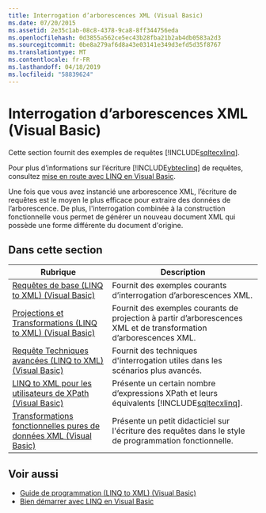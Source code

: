 ```yaml
---
title: Interrogation d’arborescences XML (Visual Basic)
ms.date: 07/20/2015
ms.assetid: 2e35c1ab-08c8-4378-9ca8-8ff344756eda
ms.openlocfilehash: 0d3855a562ce5ec43b28fba21b2ab4db0583a2d3
ms.sourcegitcommit: 0be8a279af6d8a43e03141e349d3efd5d35f8767
ms.translationtype: MT
ms.contentlocale: fr-FR
ms.lasthandoff: 04/18/2019
ms.locfileid: "58839624"
---
```

# <a name="querying-xml-trees-visual-basic"></a>Interrogation d’arborescences XML (Visual Basic)
Cette section fournit des exemples de requêtes [!INCLUDE[sqltecxlinq](~/includes/sqltecxlinq-md.md)].  
  
 Pour plus d’informations sur l’écriture [!INCLUDE[vbteclinq](~/includes/vbteclinq-md.md)] de requêtes, consultez [mise en route avec LINQ en Visual Basic](../../../../visual-basic/programming-guide/concepts/linq/getting-started-with-linq.md).  
  
 Une fois que vous avez instancié une arborescence XML, l’écriture de requêtes est le moyen le plus efficace pour extraire des données de l’arborescence. De plus, l'interrogation combinée à la construction fonctionnelle vous permet de générer un nouveau document XML qui possède une forme différente du document d'origine.  
  
## <a name="in-this-section"></a>Dans cette section  
  
|Rubrique|Description|  
|-----------|-----------------|  
|[Requêtes de base (LINQ to XML) (Visual Basic)](../../../../visual-basic/programming-guide/concepts/linq/basic-queries-linq-to-xml.md)|Fournit des exemples courants d’interrogation d’arborescences XML.|  
|[Projections et Transformations (LINQ to XML) (Visual Basic)](../../../../visual-basic/programming-guide/concepts/linq/projections-and-transformations-linq-to-xml.md)|Fournit des exemples courants de projection à partir d’arborescences XML et de transformation d’arborescences XML.|  
|[Requête Techniques avancées (LINQ to XML) (Visual Basic)](../../../../visual-basic/programming-guide/concepts/linq/advanced-query-techniques-linq-to-xml.md)|Fournit des techniques d'interrogation utiles dans les scénarios plus avancés.|  
|[LINQ to XML pour les utilisateurs de XPath (Visual Basic)](../../../../visual-basic/programming-guide/concepts/linq/linq-to-xml-for-xpath-users.md)|Présente un certain nombre d’expressions XPath et leurs équivalents [!INCLUDE[sqltecxlinq](~/includes/sqltecxlinq-md.md)].|  
|[Transformations fonctionnelles pures de données XML (Visual Basic)](../../../../visual-basic/programming-guide/concepts/linq/pure-functional-transformations-of-xml.md)|Présente un petit didacticiel sur l'écriture des requêtes dans le style de programmation fonctionnelle.|  
  
## <a name="see-also"></a>Voir aussi

- [Guide de programmation (LINQ to XML) (Visual Basic)](../../../../visual-basic/programming-guide/concepts/linq/programming-guide-linq-to-xml.md)
- [Bien démarrer avec LINQ en Visual Basic](../../../../visual-basic/programming-guide/concepts/linq/getting-started-with-linq.md)

